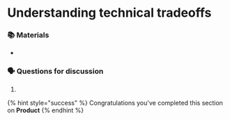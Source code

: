 # Understanding technical tradeoffs



### 📚 Materials

* 
### 🗣 Questions for discussion

1. 
{% hint style="success" %}
Congratulations you've completed this section on **Product**
{% endhint %}

